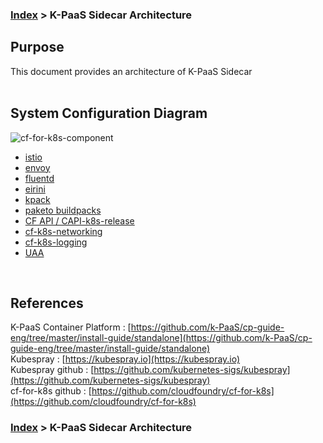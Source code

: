 ### [Index](https://github.com/K-PaaS/Guide-eng/blob/master/README.md) > K-PaaS Sidecar Architecture

## Purpose
This document provides an architecture of K-PaaS Sidecar
<br><br>

## System Configuration Diagram
![cf-for-k8s-component](https://www.cloudfoundry.org/wp-content/uploads/cf4k8s-1024x576.png)
- [istio](https://github.com/istio/istio)
- [envoy](https://github.com/envoyproxy/envoy)
- [fluentd](https://www.fluentd.org/)
- [eirini](https://www.cloudfoundry.org/project-eirini/)
- [kpack](https://github.com/pivotal/kpack)
- [paketo buildpacks](https://paketo.io/)
- [CF API / CAPI-k8s-release](https://github.com/cloudfoundry/capi-k8s-release)  
- [cf-k8s-networking](https://github.com/cloudfoundry/cf-k8s-networking)  
- [cf-k8s-logging](https://github.com/cloudfoundry/cf-k8s-logging)  
- [UAA](https://github.com/cloudfoundry/uaa)  

<br>

## References
K-PaaS Container Platform : [https://github.com/k-PaaS/cp-guide-eng/tree/master/install-guide/standalone](https://github.com/k-PaaS/cp-guide-eng/tree/master/install-guide/standalone)  
Kubespray : [https://kubespray.io](https://kubespray.io)  
Kubespray github : [https://github.com/kubernetes-sigs/kubespray](https://github.com/kubernetes-sigs/kubespray)  
cf-for-k8s github : [https://github.com/cloudfoundry/cf-for-k8s](https://github.com/cloudfoundry/cf-for-k8s)   

### [Index](https://github.com/K-PaaS/Guide-eng/blob/master/README.md) > K-PaaS Sidecar Architecture
